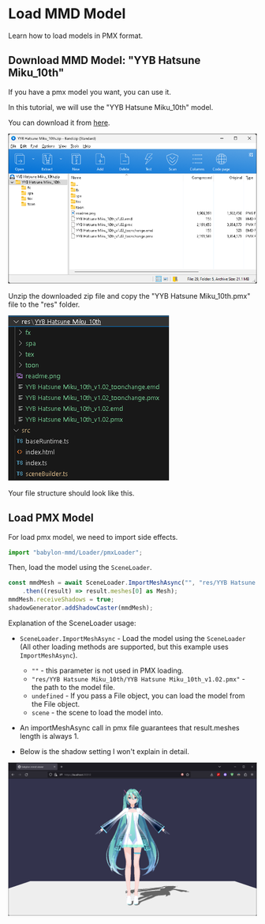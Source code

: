 # Load MMD Model

Learn how to load models in PMX format.

## Download MMD Model: "YYB Hatsune Miku_10th"

If you have a pmx model you want, you can use it.

In this tutorial, we will use the "YYB Hatsune Miku_10th" model.

You can download it from [here](https://www.deviantart.com/sanmuyyb/art/YYB-Hatsune-Miku-10th-DL-702119716).

![Zip preview](image.png)

Unzip the downloaded zip file and copy the "YYB Hatsune Miku_10th.pmx" file to the "res" folder.

![Vscode file structure](image-1.png)

Your file structure should look like this.

## Load PMX Model

For load pmx model, we need to import side effects.

```typescript title="src/sceneBuilder.ts"
import "babylon-mmd/Loader/pmxLoader";
```

Then, load the model using the `SceneLoader`.

```typescript title="src/sceneBuilder.ts"
const mmdMesh = await SceneLoader.ImportMeshAsync("", "res/YYB Hatsune Miku_10th/YYB Hatsune Miku_10th_v1.02.pmx", undefined, scene)
    .then((result) => result.meshes[0] as Mesh);
mmdMesh.receiveShadows = true;
shadowGenerator.addShadowCaster(mmdMesh);
```

Explanation of the SceneLoader usage:

- `SceneLoader.ImportMeshAsync` - Load the model using the `SceneLoader` (All other loading methods are supported, but this example uses `ImportMeshAsync`).
    - `""` - this parameter is not used in PMX loading.
    - `"res/YYB Hatsune Miku_10th/YYB Hatsune Miku_10th_v1.02.pmx"` - the path to the model file.
    - `undefined` - If you pass a File object, you can load the model from the File object.
    - `scene` - the scene to load the model into.

- An importMeshAsync call in pmx file guarantees that result.meshes length is always 1.

- Below is the shadow setting I won't explain in detail.

![Alt text](image-2.png)
